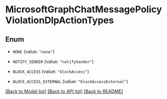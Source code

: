 # MicrosoftGraphChatMessagePolicyViolationDlpActionTypes

## Enum


* `NONE` (value: `"none"`)

* `NOTIFY_SENDER` (value: `"notifySender"`)

* `BLOCK_ACCESS` (value: `"blockAccess"`)

* `BLOCK_ACCESS_EXTERNAL` (value: `"blockAccessExternal"`)


[[Back to Model list]](../README.md#documentation-for-models) [[Back to API list]](../README.md#documentation-for-api-endpoints) [[Back to README]](../README.md)


